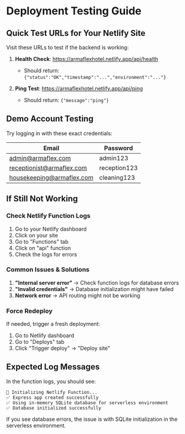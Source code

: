 # Deployment Testing Guide

## Quick Test URLs for Your Netlify Site

Visit these URLs to test if the backend is working:

1. **Health Check**: https://armaflexhotel.netlify.app/api/health
   - Should return: `{"status":"OK","timestamp":"...","environment":"..."}`

2. **Ping Test**: https://armaflexhotel.netlify.app/api/ping
   - Should return: `{"message":"ping"}`

## Demo Account Testing

Try logging in with these exact credentials:

| Email | Password |
|-------|----------|
| admin@armaflex.com | admin123 |
| receptionist@armaflex.com | reception123 |
| housekeeping@armaflex.com | cleaning123 |

## If Still Not Working

### Check Netlify Function Logs
1. Go to your Netlify dashboard
2. Click on your site
3. Go to "Functions" tab
4. Click on "api" function
5. Check the logs for errors

### Common Issues & Solutions

1. **"Internal server error"** → Check function logs for database errors
2. **"Invalid credentials"** → Database initialization might have failed
3. **Network error** → API routing might not be working

### Force Redeploy
If needed, trigger a fresh deployment:
1. Go to Netlify dashboard
2. Go to "Deploys" tab
3. Click "Trigger deploy" → "Deploy site"

## Expected Log Messages

In the function logs, you should see:
```
🚀 Initializing Netlify Function...
✅ Express app created successfully
✅ Using in-memory SQLite database for serverless environment
✅ Database initialized successfully
```

If you see database errors, the issue is with SQLite initialization in the serverless environment.
